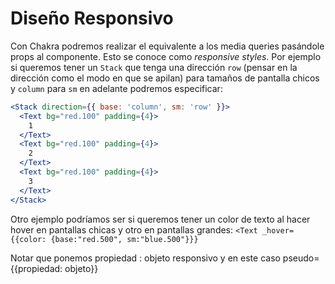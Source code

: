 # Diseño Responsivo
Con Chakra podremos realizar el equivalente a los media queries pasándole props al componente. Esto se conoce como *responsive styles*.
Por ejemplo si queremos tener un `Stack` que tenga una dirección `row` (pensar en la dirección como el modo en que se apilan) para tamaños de pantalla chicos y `column` para `sm` en adelante podremos especificar:

```jsx
<Stack direction={{ base: 'column', sm: 'row' }}>
  <Text bg="red.100" padding={4}>
    1
  </Text>
  <Text bg="red.100" padding={4}>
    2
  </Text>
  <Text bg="red.100" padding={4}>
    3
  </Text>
</Stack>
```
Otro ejemplo podríamos ser si queremos tener un color de texto al hacer hover en pantallas chicas y otro en pantallas grandes:
`<Text _hover={{color: {base:"red.500", sm:"blue.500"}}}`

Notar que ponemos propiedad : objeto responsivo y en este caso pseudo= {{propiedad: objeto}}